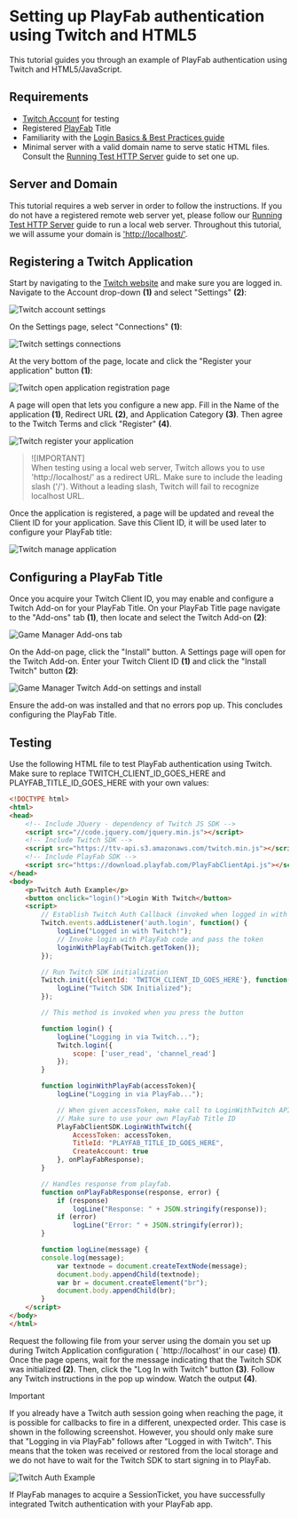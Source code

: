 # Setting up PlayFab authentication using Twitch and HTML5

This tutorial guides you through an example of PlayFab authentication using Twitch and HTML5/JavaScript.

## Requirements

- [Twitch Account](https://www.twitch.tv/) for testing
- Registered [PlayFab](https://playfab.com/) Title
- Familiarity with the [Login Basics & Best Practices guide](https://api.playfab.com/docs/tutorials/landing-players/best-login)
- Minimal server with a valid domain name to serve static HTML files. Consult the [Running Test HTTP Server](https://api.playfab.com/docs/tutorials/http-server) guide to set one up.

## Server and Domain

This tutorial requires a web server in order to follow the instructions. If you do not have a registered remote web server yet, please follow our [Running Test HTTP Server](https://api.playfab.com/docs/tutorials/http-server) guide to run a local web server. Throughout this tutorial, we will assume your domain is ['http://localhost/'](http://localhost/).

## Registering a Twitch Application

Start by navigating to the [Twitch website](https://www.twitch.tv/) and make sure you are logged in. Navigate to the Account drop-down **(1)** and select "Settings" **(2)**:

![Twitch account settings](media/tutorials/twitch-html5/twitch-account-settings.png)  

On the Settings page, select "Connections" **(1)**:

![Twitch settings connections](media/tutorials/twitch-html5/twitch-settings-connections.png)  

At the very bottom of the page, locate and click the "Register your application" button **(1)**:

![Twitch open application registration page](media/tutorials/twitch-html5/twitch-open-application-registration.png)  

A page will open that lets you configure a new app. Fill in the Name of the application **(1)**, Redirect URL **(2)**, and Application Category **(3)**. Then agree to the Twitch Terms and click "Register" **(4)**.

![Twitch register your application](media/tutorials/twitch-html5/twitch-register-your-application.png)  

> ![IMPORTANT]  
> When testing using a local web server, Twitch allows you to use 'http://localhost/' as a redirect URL. Make sure to include the leading slash ('/'). Without a leading slash, Twitch will fail to recognize localhost URL.

Once the application is registered, a page will be updated and reveal the Client ID for your application. Save this Client ID, it will be used later to configure your PlayFab title:

![Twitch manage application](media/tutorials/twitch-html5/twitch-manage-application.png)  

## Configuring a PlayFab Title

Once you acquire your Twitch Client ID, you may enable and configure a Twitch Add-on for your PlayFab Title. On your PlayFab Title page navigate to the "Add-ons" tab **(1)**, then locate and select the Twitch Add-on **(2)**:

![Game Manager Add-ons tab](media/tutorials/twitch-html5/game-manager-addons-tab-twitch.png)  

On the Add-on page, click the "Install" button. A Settings page will open for the Twitch Add-on. Enter your Twitch Client ID **(1)** and click the "Install Twitch" button **(2)**:

![Game Manager Twitch Add-on settings and install](media/tutorials/twitch-html5/game-manager-twitch-addon-settings.png)  

Ensure the add-on was installed and that no errors pop up. This concludes configuring the PlayFab Title.

## Testing

Use the following HTML file to test PlayFab authentication using Twitch. Make sure to replace TWITCH_CLIENT_ID_GOES_HERE and PLAYFAB_TITLE_ID_GOES_HERE with your own values:

```html
<!DOCTYPE html>
<html>
<head>
    <!-- Include JQuery - dependency of Twitch JS SDK -->
    <script src="//code.jquery.com/jquery.min.js"></script>
    <!-- Include Twitch SDK -->
    <script src="https://ttv-api.s3.amazonaws.com/twitch.min.js"></script>
    <!-- Include PlayFab SDK -->
    <script src="https://download.playfab.com/PlayFabClientApi.js"></script>
</head>
<body>
    <p>Twitch Auth Example</p>
    <button onclick="login()">Login With Twitch</button>
    <script>
        // Establish Twitch Auth Callback (invoked when logged in with Twitch)
        Twitch.events.addListener('auth.login', function() {
            logLine("Logged in with Twitch!");
            // Invoke login with PlayFab code and pass the token
            loginWithPlayFab(Twitch.getToken());
        });

        // Run Twitch SDK initialization
        Twitch.init({clientId: 'TWITCH_CLIENT_ID_GOES_HERE'}, function(error, status) {
            logLine("Twitch SDK Initialized");
        });

        // This method is invoked when you press the button

        function login() {
            logLine("Logging in via Twitch...");
            Twitch.login({
                scope: ['user_read', 'channel_read']
            });
        }

        function loginWithPlayFab(accessToken){
            logLine("Logging in via PlayFab...");

            // When given accessToken, make call to LoginWithTwitch API Call
            // Make sure to use your own PlayFab Title ID
            PlayFabClientSDK.LoginWithTwitch({
                AccessToken: accessToken,
                TitleId: "PLAYFAB_TITLE_ID_GOES_HERE",
                CreateAccount: true
            }, onPlayFabResponse);
        }

        // Handles response from playfab.
        function onPlayFabResponse(response, error) {
            if (response)
                logLine("Response: " + JSON.stringify(response));
            if (error)
                logLine("Error: " + JSON.stringify(error));
        }

        function logLine(message) {
        console.log(message);
            var textnode = document.createTextNode(message);
            document.body.appendChild(textnode);
            var br = document.createElement("br");
            document.body.appendChild(br);
        }
    </script>
</body>
</html>
```

Request the following file from your server using the domain you set up during Twitch Application configuration ( `http://localhost' in our case) **(1)**. Once the page opens, wait for the message indicating that the Twitch SDK was initialized **(2)**. Then, click the "Log In with Twitch" button **(3)**. Follow any Twitch instructions in the pop up window. Watch the output **(4)**.

> [!IMPORTANT]
> If you already have a Twitch auth session going when reaching the page, it is possible for callbacks to fire in a different, unexpected order. This case is shown in the following screenshot. However, you should only make sure that "Logging in via PlayFab" follows after "Logged in with Twitch". This means that the token was received or restored from the local storage and we do not have to wait for the Twitch SDK to start signing in to PlayFab.

![Twitch Auth Example](media/tutorials/twitch-html5/twitch-auth-example.png)  

If PlayFab manages to acquire a SessionTicket, you have successfully integrated Twitch authentication with your PlayFab app.